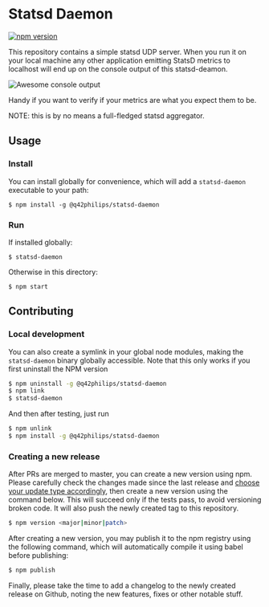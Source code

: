 # Statsd Daemon
[![npm version](https://badge.fury.io/js/%40q42philips%2Fstatsd-daemon.svg)](https://badge.fury.io/js/%40q42philips%2Fstatsd-daemon)

This repository contains a simple statsd UDP server. When you run it on your local machine any other  application emitting StatsD metrics to localhost will end up on the console output of this statsd-deamon.

![Awesome console output](https://cloud.githubusercontent.com/assets/570645/26489437/a80df072-4207-11e7-9c20-b1cfaa7e60d0.png)

Handy if you want to verify if your metrics are what you expect them to be.

NOTE: this is by no means a full-fledged statsd aggregator.

## Usage

### Install
You can install globally for convenience, which will add a `statsd-daemon` executable to your path:
```
$ npm install -g @q42philips/statsd-daemon
```

### Run
If installed globally:
```
$ statsd-daemon
```

Otherwise in this directory:
```
$ npm start
```

## Contributing


### Local development

You can also create a symlink in your global node modules, making the `statsd-daemon` binary globally accessible. Note that this only works if you first uninstall the NPM version
``` bash
$ npm uninstall -g @q42philips/statsd-daemon
$ npm link
$ statsd-daemon
```

And then after testing, just run
``` bash
$ npm unlink
$ npm install -g @q42philips/statsd-daemon
```

### Creating a new release
After PRs are merged to master, you can create a new version using npm. Please carefully check the changes made since the last release and [choose your update type accordingly](http://semver.org/), then create a new version using the command below. This will succeed only if the tests pass, to avoid versioning broken code. It will also push the newly created tag to this repository.
``` bash
$ npm version <major|minor|patch>
```

After creating a new version, you may publish it to the npm registry using the following command, which will automatically compile it using babel before publishing:
``` bash
$ npm publish
```

Finally, please take the time to add a changelog to the newly created release on Github, noting the new features, fixes or other notable stuff.
